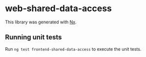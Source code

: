 # web-shared-data-access

This library was generated with [Nx](https://nx.dev).

## Running unit tests

Run `ng test frontend-shared-data-access` to execute the unit tests.
